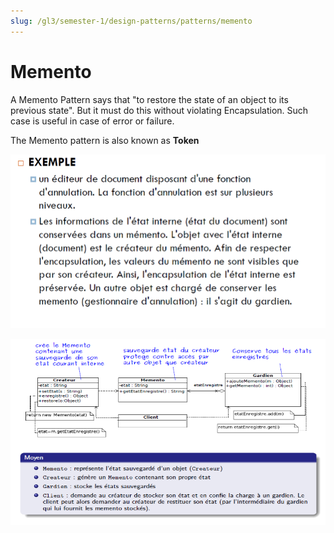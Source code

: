 ```yaml
---
slug: /gl3/semester-1/design-patterns/patterns/memento
---
```


# Memento

A Memento Pattern says that "to restore the state of an object to its previous state". But it must do this without violating Encapsulation. Such case is useful in case of error or failure.

The Memento pattern is also known as **Token**

![Memento%202002b540166c4ed9b96217d6d50506b8/Untitled.png](Memento%202002b540166c4ed9b96217d6d50506b8/Untitled.png)

![Memento%202002b540166c4ed9b96217d6d50506b8/Untitled%201.png](Memento%202002b540166c4ed9b96217d6d50506b8/Untitled%201.png)
